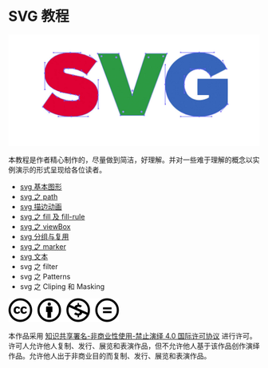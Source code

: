 # SVG 教程

![svg](./medias/SVG.png)

本教程是作者精心制作的，尽量做到简洁，好理解。并对一些难于理解的概念以实例演示的形式呈现给各位读者。

- [svg 基本图形](./svg基本图形/svg基本图形.md)
- [svg 之 path](./svg之path/svg之path.md)
- [svg 描边动画](./svg描边动画/svg描边动画.md)
- [svg 之 fill 及 fill-rule](./svg之fill及fill-rule/svg之fill及fill-rule.md)
- [svg 之 viewBox](./svg之viewBox/svg之viewBox.md)
- [svg 分组与复用](./svg分组与复用/svg分组与复用.md)
- [svg 之 marker](./svg之marker/svg之marker.md)
- [svg 文本](./svg文本/svg文本.md)
- svg 之 filter
- svg 之 Patterns
- svg 之 Cliping 和 Masking




![](./medias/creativecommons-cc.svg)

本作品采用 [知识共享署名-非商业性使用-禁止演绎 4.0 国际许可协议](https://creativecommons.org/licenses/by-nc-nd/4.0/) 进行许可。许可人允许他人复制、发行、展览和表演作品，但不允许他人基于该作品创作演绎作品。允许他人出于非商业目的而复制、发行、展览和表演作品。
